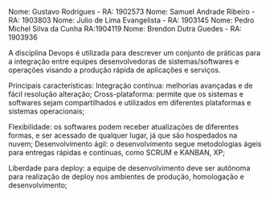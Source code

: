 Nome: Gustavo Rodrigues - RA: 1902573
Nome: Samuel Andrade Ribeiro - RA: 1903803
Nome: Julio de Lima Evangelista - RA: 1903145
Nome: Pedro Michel Silva da Cunha RA:1904119
Nome: Brendon Dutra Guedes - RA: 1903936

A disciplina Devops é utilizada para descrever um conjunto de práticas para a integração
entre equipes desenvolvedoras de sistemas/softwares e operações visando a produção
rápida de aplicações e serviços.

Principais características:
Integração contínua: melhorias avançadas e de fácil resolução alteração;
Cross-plataforma: permite que os sistemas e softwares sejam compartilhados e utilizados em diferentes plataformas e sistemas operacionais;

Flexibilidade: os softwares podem receber atualizações de diferentes formas, e ser acessado de qualquer lugar, já que são hospedados na nuvem;
Desenvolvimento ágil: o desenvolvimento segue metodologias ágeis para entregas rápidas e contínuas, como SCRUM e KANBAN, XP;

Liberdade para deploy: a equipe de desenvolvimento deve ser autônoma para realização de deploy nos ambientes de produção, homologação e desenvolvimento;


